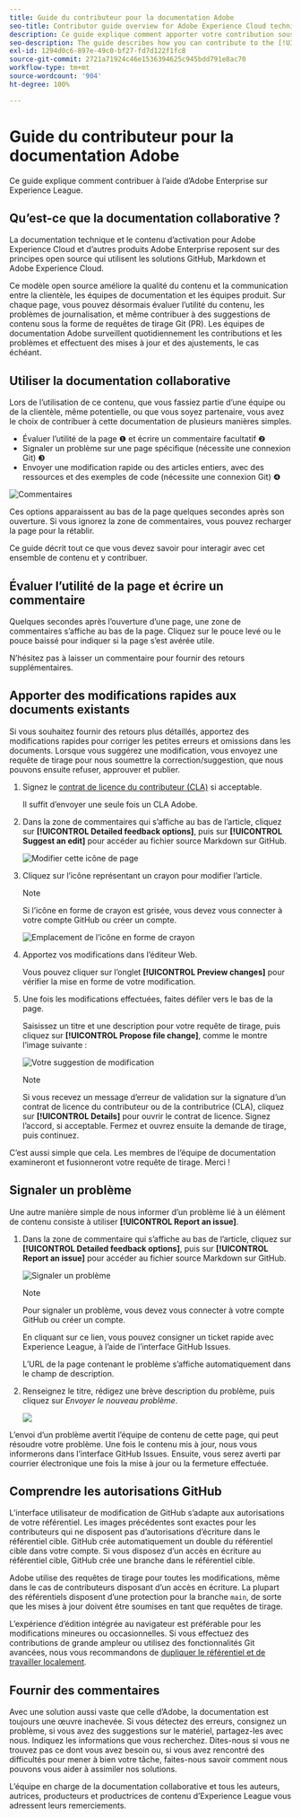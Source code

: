```yaml
---
title: Guide du contributeur pour la documentation Adobe
seo-title: Contributor guide overview for Adobe Experience Cloud technical documentation
description: Ce guide explique comment apporter votre contribution sous la forme de suggestions et d’ajouts sur le site de documentation Adobe.
seo-description: The guide describes how you can contribute to the [!UICONTROL Adobe Experience Cloud] technical documentation.
exl-id: 1294d0c6-897e-49c0-bf27-fd7d122f1fc8
source-git-commit: 2721a71924c46e1536394625c945bdd791e8ac70
workflow-type: tm+mt
source-wordcount: '904'
ht-degree: 100%

---
```


# Guide du contributeur pour la documentation Adobe

Ce guide explique comment contribuer à l’aide d’Adobe Enterprise sur Experience League.

## Qu’est-ce que la documentation collaborative ?

La documentation technique et le contenu d’activation pour Adobe Experience Cloud et d’autres produits Adobe Enterprise reposent sur des principes open source qui utilisent les solutions GitHub, Markdown et Adobe Experience Cloud.

Ce modèle open source améliore la qualité du contenu et la communication entre la clientèle, les équipes de documentation et les équipes produit. Sur chaque page, vous pouvez désormais évaluer l’utilité du contenu, les problèmes de journalisation, et même contribuer à des suggestions de contenu sous la forme de requêtes de tirage Git (PR). Les équipes de documentation Adobe surveillent quotidiennement les contributions et les problèmes et effectuent des mises à jour et des ajustements, le cas échéant.

## Utiliser la documentation collaborative

Lors de l’utilisation de ce contenu, que vous fassiez partie d’une équipe ou de la clientèle, même potentielle, ou que vous soyez partenaire, vous avez le choix de contribuer à cette documentation de plusieurs manières simples.

* Évaluer l’utilité de la page ❶ et écrire un commentaire facultatif ❷
* Signaler un problème sur une page spécifique (nécessite une connexion Git) ❸
* Envoyer une modification rapide ou des articles entiers, avec des ressources et des exemples de code (nécessite une connexion Git) ❹

![Commentaires](assets/feedback-options.png)

Ces options apparaissent au bas de la page quelques secondes après son ouverture. Si vous ignorez la zone de commentaires, vous pouvez recharger la page pour la rétablir.

Ce guide décrit tout ce que vous devez savoir pour interagir avec cet ensemble de contenu et y contribuer.

<!--
>[!IMPORTANT]
>All repositories that publish to docs.adobe.com have adopted the [Adobe Open Source Code of Conduct](../code-of-conduct.md) or the [.NET Foundation Code of Conduct](https://dotnetfoundation.org/code-of-conduct). For more information, see the [Contributing](../contributing.md) article.
>
> Minor corrections or clarifications to documentation and code examples in public repositories are covered by the [Adobe Documentation Terms of Use](https://www.adobe.com/legal/terms.html). New or significant changes generate a comment in the pull request, asking you to submit an online Contribution License Agreement (CLA) if you are not an employee of Adobe. We need you to complete the online form before we can review or accept your pull request.
-->

## Évaluer l’utilité de la page et écrire un commentaire

Quelques secondes après l’ouverture d’une page, une zone de commentaires s’affiche au bas de la page. Cliquez sur le pouce levé ou le pouce baissé pour indiquer si la page s’est avérée utile.

N’hésitez pas à laisser un commentaire pour fournir des retours supplémentaires.

## Apporter des modifications rapides aux documents existants

Si vous souhaitez fournir des retours plus détaillés, apportez des modifications rapides pour corriger les petites erreurs et omissions dans les documents. Lorsque vous suggérez une modification, vous envoyez une requête de tirage pour nous soumettre la correction/suggestion, que nous pouvons ensuite refuser, approuver et publier.

1. Signez le [contrat de licence du contributeur (CLA)](http://opensource.adobe.com/cla.html) si acceptable.

   Il suffit d’envoyer une seule fois un CLA Adobe.

1. Dans la zone de commentaires qui s’affiche au bas de l’article, cliquez sur **[!UICONTROL Detailed feedback options]**, puis sur **[!UICONTROL Suggest an edit]** pour accéder au fichier source Markdown sur GitHub.

   ![Modifier cette icône de page](/help/assets/feedback-suggest-edit.png)

1. Cliquez sur l’icône représentant un crayon pour modifier l’article.

   >[!NOTE]
   >
   >Si l’icône en forme de crayon est grisée, vous devez vous connecter à votre compte GitHub ou créer un compte.

   ![Emplacement de l’icône en forme de crayon](assets/git_edit.png)

1. Apportez vos modifications dans l’éditeur Web.

   Vous pouvez cliquer sur l’onglet **[!UICONTROL Preview changes]** pour vérifier la mise en forme de votre modification.

1. Une fois les modifications effectuées, faites défiler vers le bas de la page.

   Saisissez un titre et une description pour votre requête de tirage, puis cliquez sur **[!UICONTROL Propose file change]**, comme le montre l’image suivante :

   ![Votre suggestion de modification](assets/submit-pull-request.png)

   >[!NOTE]
   >
   >Si vous recevez un message d’erreur de validation sur la signature d’un contrat de licence du contributeur ou de la contributrice (CLA), cliquez sur **[!UICONTROL Details]** pour ouvrir le contrat de licence. Signez l’accord, si acceptable. Fermez et ouvrez ensuite la demande de tirage, puis continuez.

C’est aussi simple que cela. Les membres de l’équipe de documentation examineront et fusionneront votre requête de tirage. Merci !

## Signaler un problème

Une autre manière simple de nous informer d’un problème lié à un élément de contenu consiste à utiliser **[!UICONTROL Report an issue]**.

1. Dans la zone de commentaire qui s’affiche au bas de l’article, cliquez sur **[!UICONTROL Detailed feedback options]**, puis sur **[!UICONTROL Report an issue]** pour accéder au fichier source Markdown sur GitHub.

   ![Signaler un problème](assets/feedback-report-issue.png)

   >[!NOTE]
   >
   >Pour signaler un problème, vous devez vous connecter à votre compte GitHub ou créer un compte.

   En cliquant sur ce lien, vous pouvez consigner un ticket rapide avec Experience League, à l’aide de l’interface GitHub Issues.

   L’URL de la page contenant le problème s’affiche automatiquement dans le champ de description.

1. Renseignez le titre, rédigez une brève description du problème, puis cliquez sur *Envoyer le nouveau problème*.

   ![](assets/git_issue_example.png)

L’envoi d’un problème avertit l’équipe de contenu de cette page, qui peut résoudre votre problème. Une fois le contenu mis à jour, nous vous informerons dans l’interface GitHub Issues. Ensuite, vous serez averti par courrier électronique une fois la mise à jour ou la fermeture effectuée.

## Comprendre les autorisations GitHub

L’interface utilisateur de modification de GitHub s’adapte aux autorisations de votre référentiel. Les images précédentes sont exactes pour les contributeurs qui ne disposent pas d’autorisations d’écriture dans le référentiel cible. GitHub crée automatiquement un double du référentiel cible dans votre compte. Si vous disposez d’un accès en écriture au référentiel cible, GitHub crée une branche dans le référentiel cible.

Adobe utilise des requêtes de tirage pour toutes les modifications, même dans le cas de contributeurs disposant d’un accès en écriture. La plupart des référentiels disposent d’une protection pour la branche `main`, de sorte que les mises à jour doivent être soumises en tant que requêtes de tirage.

L’expérience d’édition intégrée au navigateur est préférable pour les modifications mineures ou occasionnelles. Si vous effectuez des contributions de grande ampleur ou utilisez des fonctionnalités Git avancées, nous vous recommandons de [dupliquer le référentiel et de travailler localement](setup/full-workflow.md).

## Fournir des commentaires

Avec une solution aussi vaste que celle d’Adobe, la documentation est toujours une œuvre inachevée. Si vous détectez des erreurs, consignez un problème, si vous avez des suggestions sur le matériel, partagez-les avec nous. Indiquez les informations que vous recherchez. Dites-nous si vous ne trouvez pas ce dont vous avez besoin ou, si vous avez rencontré des difficultés pour mener à bien votre tâche, faites-nous savoir comment nous pouvons vous aider à assimiler nos solutions.

L’équipe en charge de la documentation collaborative et tous les auteurs, autrices, producteurs et productrices de contenu d’Experience League vous adressent leurs remerciements.
